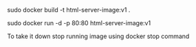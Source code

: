 sudo docker build -t html-server-image:v1 .

sudo docker run -d -p 80:80 html-server-image:v1

To take it down stop running image using docker stop command 